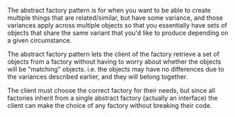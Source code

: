 The abstract factory pattern is for when you want to be able to create multiple
things that are related/similar, but have some variance, and those variances apply across multiple objects so that
you essentially have sets of objects that share the same variant that you'd like to produce depending on a given
circumstance.

The abstract factory pattern lets the client of the factory retrieve a set of objects
from a factory without having to worry about whether the objects will be "matching" objects.
i.e. the objects may have no differences due to the variances described earlier, and they
will belong together.

The client must choose the correct factory for their needs, but since all factories inherit from a single abstract
factory (actually an interface) the client can make the choice of any factory without breaking their code.